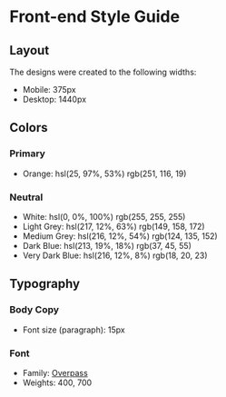 # Front-end Style Guide

## Layout

The designs were created to the following widths:

- Mobile: 375px
- Desktop: 1440px

## Colors

### Primary

- Orange: hsl(25, 97%, 53%) rgb(251, 116, 19)

### Neutral

- White: hsl(0, 0%, 100%) rgb(255, 255, 255)
- Light Grey: hsl(217, 12%, 63%) rgb(149, 158, 172)
- Medium Grey: hsl(216, 12%, 54%) rgb(124, 135, 152)
- Dark Blue: hsl(213, 19%, 18%) rgb(37, 45, 55)
- Very Dark Blue: hsl(216, 12%, 8%) rgb(18, 20, 23)

## Typography

### Body Copy

- Font size (paragraph): 15px

### Font

- Family: [Overpass](https://fonts.google.com/specimen/Overpass)
- Weights: 400, 700
